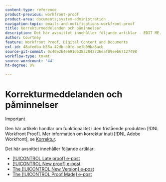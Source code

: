 ```yaml
---
content-type: reference
product-previous: workfront-proof
product-area: documents;system-administration
navigation-topic: emails-and-notifications-workfront-proof
title: Korrekturmeddelanden och påminnelser
description: Det här avsnittet innehåller följande artiklar - EDIT ME.
author: Courtney
feature: Workfront Proof, Digital Content and Documents
exl-id: 48afedba-b58a-42db-b0fe-befb09ba8acb
source-git-commit: 0c40e2b4e691d63832842736eaf09eeb67127498
workflow-type: tm+mt
source-wordcount: '44'
ht-degree: 0%

---
```


# Korrekturmeddelanden och påminnelser

>[!IMPORTANT]
>
>Den här artikeln handlar om funktionalitet i den fristående produkten [!DNL Workfront Proof]. Mer information om korrektur inuti [!DNL Adobe Workfront], se [Korrektur](../../../review-and-approve-work/proofing/proofing.md).

Det här avsnittet innehåller följande artiklar:

* [[!UICONTROL Late proof] e-post](../../../workfront-proof/wp-emailsntfctns/proof-notifications-and-reminders/late-proof-email.md)
* [[!UICONTROL New proof] e-post](../../../workfront-proof/wp-emailsntfctns/proof-notifications-and-reminders/new-proof-email.md)
* [The [!UICONTROL New Version] e-post](../../../workfront-proof/wp-emailsntfctns/proof-notifications-and-reminders/new-version-email.md)
* [The [!UICONTROL Proof Made] e-post](../../../workfront-proof/wp-emailsntfctns/proof-notifications-and-reminders/proof-made-email.md)
